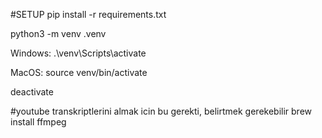 #SETUP
pip install -r requirements.txt

python3 -m venv .venv

Windows: .\venv\Scripts\activate

MacOS: source venv/bin/activate

deactivate

#youtube transkriptlerini almak icin bu gerekti, belirtmek gerekebilir
brew install ffmpeg

